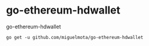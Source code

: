 # go-ethereum-hdwallet
go-ethereum-hdwallet

```
go get -u github.com/miguelmota/go-ethereum-hdwallet
```

